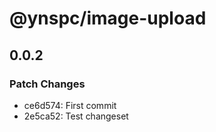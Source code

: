 # @ynspc/image-upload

## 0.0.2

### Patch Changes

- ce6d574: First commit
- 2e5ca52: Test changeset
